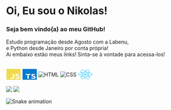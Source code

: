 <h1> Oi, Eu sou o Nikolas!</h1>

<h3> Seja  bem vindo(a) ao meu GitHub!</h3>
<p> Estudo programação desde Agosto com a Labenu,<br>e Python desde Janeiro por conta própria!<br>Ai embaixo estão meus links! Sinta-se à vontade para acessa-los!</p>

<div style="display: inline_block"><br>
  
<img align="center" alt="JavaScript" height="30" width="40" src="https://raw.githubusercontent.com/devicons/devicon/master/icons/javascript/javascript-plain.svg">
<img align="center" alt="TipeScript" height="30" width="40" src="https://raw.githubusercontent.com/devicons/devicon/master/icons/typescript/typescript-plain.svg">
<img align="center" alt="HTML" height="30" width="40" src="https://cdn.jsdelivr.net/gh/devicons/devicon/icons/html5/html5-plain-wordmark.svg">
<img align="center" alt="CSS" height="30" width="40" src="https://cdn.jsdelivr.net/gh/devicons/devicon/icons/css3/css3-plain-wordmark.svg">
<img align="center" alt="React" height="30" width="40" src="https://raw.githubusercontent.com/devicons/devicon/master/icons/react/react-original.svg">
</div>
<div style="display: inline_block"><br>
<div> 
  <a href="https://www.linkedin.com/in/nikolas-pequeno-matos-a43aa8182/" target="_blank"><img src="https://img.shields.io/badge/-LinkedIn-%230077B5?style=for-the-badge&logo=linkedin&logoColor=white" target="_blank"></a>
  <a href = "mailto:npequenomatos@gmail.com"><img src="https://img.shields.io/badge/Gmail-D14836?style=for-the-badge&logo=gmail&logoColor=white"></a>
  </div>

![Snake animation](https://github.com/NIkolasMatos/NIKolasMatos/blob/output/github-contribution-grid-snake.svg)
